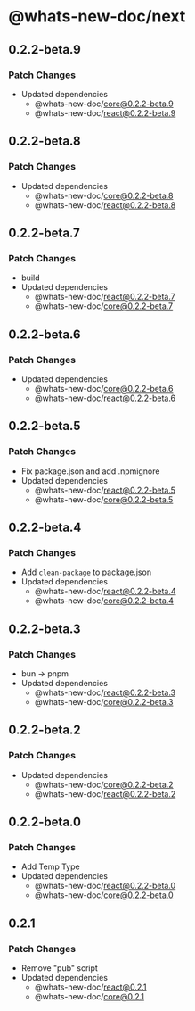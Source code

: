 # @whats-new-doc/next

## 0.2.2-beta.9

### Patch Changes

- Updated dependencies
  - @whats-new-doc/core@0.2.2-beta.9
  - @whats-new-doc/react@0.2.2-beta.9

## 0.2.2-beta.8

### Patch Changes

- Updated dependencies
  - @whats-new-doc/core@0.2.2-beta.8
  - @whats-new-doc/react@0.2.2-beta.8

## 0.2.2-beta.7

### Patch Changes

- build
- Updated dependencies
  - @whats-new-doc/react@0.2.2-beta.7
  - @whats-new-doc/core@0.2.2-beta.7

## 0.2.2-beta.6

### Patch Changes

- Updated dependencies
  - @whats-new-doc/core@0.2.2-beta.6
  - @whats-new-doc/react@0.2.2-beta.6

## 0.2.2-beta.5

### Patch Changes

- Fix package.json and add .npmignore
- Updated dependencies
  - @whats-new-doc/react@0.2.2-beta.5
  - @whats-new-doc/core@0.2.2-beta.5

## 0.2.2-beta.4

### Patch Changes

- Add `clean-package` to package.json
- Updated dependencies
  - @whats-new-doc/react@0.2.2-beta.4
  - @whats-new-doc/core@0.2.2-beta.4

## 0.2.2-beta.3

### Patch Changes

- bun -> pnpm
- Updated dependencies
  - @whats-new-doc/react@0.2.2-beta.3
  - @whats-new-doc/core@0.2.2-beta.3

## 0.2.2-beta.2

### Patch Changes

- Updated dependencies
  - @whats-new-doc/core@0.2.2-beta.2
  - @whats-new-doc/react@0.2.2-beta.2

## 0.2.2-beta.0

### Patch Changes

- Add Temp Type
- Updated dependencies
  - @whats-new-doc/react@0.2.2-beta.0
  - @whats-new-doc/core@0.2.2-beta.0

## 0.2.1

### Patch Changes

- Remove "pub" script
- Updated dependencies
  - @whats-new-doc/react@0.2.1
  - @whats-new-doc/core@0.2.1
